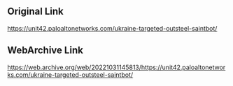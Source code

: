 ## Original Link

https://unit42.paloaltonetworks.com/ukraine-targeted-outsteel-saintbot/

## WebArchive Link

https://web.archive.org/web/20221031145813/https://unit42.paloaltonetworks.com/ukraine-targeted-outsteel-saintbot/

